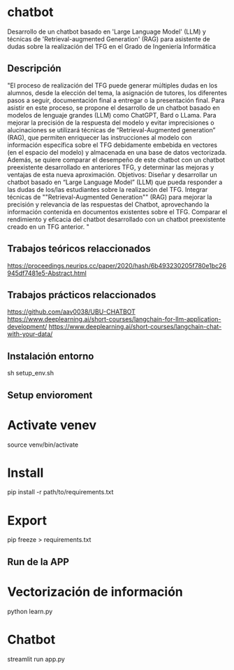 # chatbot

Desarrollo de un chatbot basado en 'Large Language Model' (LLM) y técnicas de 'Retrieval-augmented Generation' (RAG) para asistente de dudas sobre la realización del TFG en el Grado de Ingeniería Informática

## Descripción

"El proceso de realización del TFG puede generar múltiples dudas en los alumnos, desde la elección del tema, la asignación de tutores, los diferentes pasos a seguir, documentación final a entregar o la presentación final. Para asistir en este proceso, se propone el desarrollo de un chatbot basado en modelos de lenguaje grandes (LLM) como ChatGPT, Bard o LLama. Para mejorar la precisión de la respuesta del modelo y evitar imprecisiones o alucinaciones se utilizará técnicas de “Retrieval-Augmented generation” (RAG), que permiten enriquecer las instrucciones al modelo con información específica sobre el TFG debidamente embebida en vectores (en el espacio del modelo) y almacenada en una base de datos vectorizada. Además, se quiere comparar el desempeño de este chatbot con un chatbot preexistente desarrollado en anteriores TFG, y determinar las mejoras y ventajas de esta nueva aproximación.
Objetivos: Diseñar y desarrollar un chatbot basado en “Large Language Model” (LLM) que pueda responder a las dudas de los/las estudiantes sobre la realización del TFG. Integrar técnicas de ""Retrieval-Augmented Generation"" (RAG) para mejorar la precisión y relevancia de las respuestas del Chatbot, aprovechando la información contenida en documentos existentes sobre el TFG. Comparar el rendimiento y eficacia del chatbot desarrollado con un chatbot preexistente creado en un TFG anterior. "

## Trabajos teóricos relaccionados

https://proceedings.neurips.cc/paper/2020/hash/6b493230205f780e1bc26945df7481e5-Abstract.html

## Trabajos prácticos relaccionados

https://github.com/aav0038/UBU-CHATBOT
https://www.deeplearning.ai/short-courses/langchain-for-llm-application-development/
https://www.deeplearning.ai/short-courses/langchain-chat-with-your-data/

## Instalación entorno

sh setup_env.sh

## Setup envioroment

# Activate venev

source venv/bin/activate

# Install

pip install -r path/to/requirements.txt

# Export

pip freeze > requirements.txt

## Run de la APP

# Vectorización de información

python learn.py

# Chatbot

streamlit run app.py
